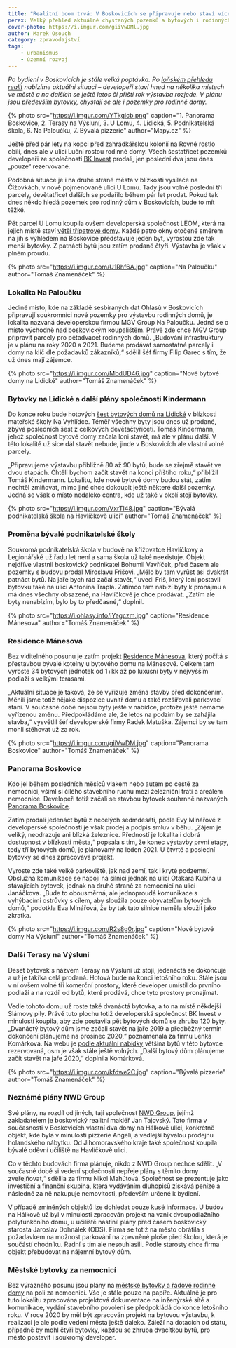 ```yaml
---
title: "Realitní boom trvá: V Boskovicích se připravuje nebo staví více než 500 bytů"
perex: Velký přehled aktuálně chystaných pozemků a bytových i rodinných domů.
cover-photo: https://i.imgur.com/giiVwDMl.jpg
author: Marek Osouch
category: zpravodajství
tags:
    - urbanismus
    - územní rozvoj
---
```


*Po bydlení v Boskovicích je stále velká poptávka. Po [loňském přehledu realit](https://ohlasy.info/clanky/2018/07/reality.html) nabízíme aktuální situaci – developeři staví hned na několika místech ve městě a na dalších se ještě letos či příští rok výstavba rozjede. V plánu jsou především bytovky, chystají se ale i pozemky pro rodinné domy.*

{% photo src="https://i.imgur.com/YTkgicb.png" caption="1. Panorama Boskovice, 2. Terasy na Výsluní, 3. U Lomu, 4. Lidická, 5. Podnikatelská škola, 6. Na Paloučku, 7. Bývalá pizzerie" author="Mapy.cz" %}

Ještě před pár lety na kopci před zahrádkářskou kolonií na Rovné rostlo obilí, dnes ale v ulici Luční rostou rodinné domy. Všech šestatřicet pozemků developeři ze společnosti [BK Invest](http://www.bkinvest.cz/) prodali, jen poslední dva jsou dnes „pouze“ rezervované.

Podobná situace je i na druhé straně města v blízkosti vysílače na Čížovkách, v nově pojmenované ulici U Lomu. Tady jsou volné poslední tři parcely, devětatřicet dalších se podařilo během pár let prodat. Pokud tak dnes někdo hledá pozemek pro rodinný dům v Boskovicích, bude to mít těžké.

Pět parcel U Lomu koupila ovšem developerská společnost LEOM, která na jejich místě staví [větší třípatrové domy](https://www.diverse-reality.cz/pod-strelnici-byty). Každé patro okny otočené směrem na jih s výhledem na Boskovice představuje jeden byt, vyrostou zde tak menší bytovky. Z patnácti bytů jsou zatím prodané čtyři. Výstavba je však v plném proudu.

{% photo src="https://i.imgur.com/U1Rhf6A.jpg" caption="Na Paloučku" author="Tomáš Znamenáček" %}

### Lokalita Na Paloučku

Jediné místo, kde na základě sesbíraných dat Ohlasů v Boskovicích připravují soukromníci nové pozemky pro výstavbu rodinných domů, je lokalita nazvaná developerskou firmou MGV Group Na Paloučku. Jedná se o místo východně nad boskovickým koupalištěm. Právě zde chce MGV Group připravit parcely pro pětadvacet rodinných domů. „Budování infrastruktury je v plánu na roky 2020 a 2021. Budeme prodávat samostatné parcely i domy na klíč dle požadavků zákazníků,“ sdělil šéf firmy Filip Garec s tím, že už dnes mají zájemce.

{% photo src="https://i.imgur.com/MbdUD46.jpg" caption="Nové bytové domy na Lidické" author="Tomáš Znamenáček" %}

### Bytovky na Lidické a další plány společnosti Kindermann

Do konce roku bude hotových [šest bytových domů na Lidické](http://www.bytylidicka.cz/) v blízkosti mateřské školy Na Vyhlídce. Téměř všechny byty jsou dnes už prodané, zbývá posledních šest z celkových devětačtyřiceti. Tomáš Kindermann, jehož společnost bytové domy začala loni stavět, má ale v plánu další. V této lokalitě už sice dál stavět nebude, jinde v Boskovicích ale vlastní volné parcely.

„Připravujeme výstavbu přibližně 80 až 90 bytů, bude se zřejmě stavět ve dvou etapách. Chtěli bychom začít stavět na konci příštího roku,“ přiblížil Tomáš Kindermann. Lokalitu, kde nové bytové domy budou stát, zatím nechtěl zmiňovat, mimo jiné chce dokoupit ještě některé další pozemky. Jedná se však o místo nedaleko centra, kde už také v okolí stojí bytovky.

{% photo src="https://i.imgur.com/VxrTI48.jpg" caption="Bývalá podnikatelská škola na Havlíčkově ulici" author="Tomáš Znamenáček" %}

### Proměna bývalé podnikatelské školy

Soukromá podnikatelská škola v budově na křižovatce Havlíčkovy a Legionářské už řadu let není a sama škola už také neexistuje. Objekt nejdříve vlastnil boskovický podnikatel Bohumil Vavříček, před časem ale pozemky s budovu prodal Miroslavu Frišovi. „Mělo by tam vyrůst asi dvakrát patnáct bytů. Na jaře bych rád začal stavět,“ uvedl Friš, který loni postavil bytovku také na ulici Antonína Trapla. Zatímco tam nabízí byty k pronájmu a má dnes všechny obsazené, na Havlíčkově je chce prodávat. „Zatím ale byty nenabízím, bylo by to předčasné,“ doplnil.

{% photo src="https://i.ohlasy.info/iYagczm.jpg" caption="Residence Mánesova" author="Tomáš Znamenáček" %}

### Residence Mánesova

Bez viditelného posunu je zatím projekt [Residence Mánesova](http://residencemanesova.cz/), který počítá s přestavbou bývalé kotelny u bytového domu na Mánesově. Celkem tam vyroste 34 bytových jednotek od 1+kk až po luxusní byty v nejvyšším podlaží s velkými terasami.

„Aktuální situace je taková, že se vyřizuje změna stavby před dokončením. Měnili jsme totiž nějaké dispozice uvnitř domu a také rozšiřovali parkovací stání. V současné době nejsou byty ještě v nabídce, protože ještě nemáme vyřízenou změnu. Předpokládáme ale, že letos na podzim by se zahájila stavba,“ vysvětlil šéf developerské firmy Radek Matuška. Zájemci by se tam mohli stěhovat už za rok.

{% photo src="https://i.imgur.com/giiVwDM.jpg" caption="Panorama Boskovice" author="Tomáš Znamenáček" %}

### Panorama Boskovice

Kdo jel během posledních měsíců vlakem nebo autem po cestě za nemocnicí, všiml si čilého stavebního ruchu mezi železniční tratí a areálem nemocnice. Developeři totiž začali se stavbou bytovek souhrnně nazvaných [Panorama Boskovice](https://www.panoramaboskovice.cz/).

Zatím prodali jedenáct bytů z necelých sedmdesáti, podle Evy Minářové z developerské společnosti je však prodej a podpis smluv v běhu. „Zájem je veliký, neodrazuje ani blízká železnice. Předností je lokalita i dobrá dostupnost v blízkosti města,“ popsala s tím, že konec výstavby první etapy, tedy tří bytových domů, je plánovaný na leden 2021. U čtvrté a poslední bytovky se dnes zpracovává projekt.

Vyroste zde také velké parkoviště, jak nad zemí, tak i kryté podzemní. Obslužná komunikace se napojí na silnici jednak na ulici Otakara Kubína u stávajících bytovek, jednak na druhé straně za nemocnicí na ulici Janáčkova. „Bude to obousměrná, ale jednoproudá komunikace s vyhýbacími ostrůvky s cílem, aby sloužila pouze obyvatelům bytových domů,“ podotkla Eva Minářová, že by tak tato silnice neměla sloužit jako zkratka.

{% photo src="https://i.imgur.com/R2s8g0r.jpg" caption="Nové bytové domy Na Výsluní" author="Tomáš Znamenáček" %}

### Další Terasy na Výsluní

Deset bytovek s názvem Terasy na Výsluní už stojí, jedenáctá se dokončuje a už je takřka celá prodaná. Hotová bude na konci letošního roku. Stále jsou v ní ovšem volné tři komerční prostory, které developer umístil do prvního podlaží a na rozdíl od bytů, které prodává, chce tyto prostory pronajímat.

Vedle tohoto domu už roste také dvanáctá bytovka, a to na místě někdejší Slámovy pily. Právě tuto plochu totiž developerská společnost BK Invest v minulosti koupila, aby zde postavila pět bytových domů se zhruba 120 byty. „Dvanáctý bytový dům jsme začali stavět na jaře 2019 a předběžný termín dokončení plánujeme na prosinec 2020,“ poznamenala za firmu Lenka Komárková. Na webu je [podle aktuální nabídky](http://www.terasynavysluni.cz/) většina bytů v této bytovce rezervovaná, osm je však stále ještě volných. „Další bytový dům plánujeme začít stavět na jaře 2020,“ doplnila Komárková.

{% photo src="https://i.imgur.com/kfdwe2C.jpg" caption="Bývalá pizzerie" author="Tomáš Znamenáček" %}

### Neznámé plány NWD Group

Své plány, na rozdíl od jiných, tají společnost [NWD Group](https://www.nwdgroup.cz/), jejímž zakladatelem je boskovický realitní makléř Jan Tajovský. Tato firma v současnosti v Boskovicích vlastní dva domy na Hálkově ulici, konkrétně objekt, kde byla v minulosti pizzerie Angeli, a vedlejší bývalou prodejnu holandského nábytku. Od Jihomoravského kraje také společnost koupila bývalé oděvní učiliště na Havlíčkově ulici.

Co v těchto budovách firma plánuje, nikdo z NWD Group nechce sdělit. „V současné době si vedení společnosti nepřeje plány s těmito domy zveřejňovat,“ sdělila za firmu Nikol Mahútová. Společnost se prezentuje jako investiční a finanční skupina, která vydáváním dluhopisů získává peníze a následně za ně nakupuje nemovitosti, především určené k bydlení.

V případě zmíněných objektů lze dohledat pouze kusé informace. U budov na Hálkově už byl v minulosti zpracován projekt na vznik dvoupodlažního polyfunkčního domu, u učiliště nastínil plány před časem boskovický starosta Jaroslav Dohnálek (ODS). Firma se totiž na město obrátila s požadavkem na možnost parkování na zpevněné ploše před školou, která je součástí chodníku. Radní s tím ale nesouhlasili. Podle starosty chce firma objekt přebudovat na nájemní bytový dům.

### Městské bytovky za nemocnicí

Bez výrazného posunu jsou plány na [městské bytovky a řadové rodinné domy](https://www.boskovice.cz/urbanisticka%2Dstudie%2Dobytneho%2Dsouboru%2Dza%2Dnemocnici/d-29907) na poli za nemocnicí. Vše je stále pouze na papíře. Aktuálně je pro tuto lokalitu zpracována projektová dokumentace na inženýrské sítě a komunikace, vydání stavebního povolení se předpokládá do konce letošního roku. V roce 2020 by měl být zpracován projekt na bytovou výstavbu, k realizaci je ale podle vedení města ještě daleko. Záleží na dotacích od státu, případně by mohl čtyři bytovky, každou se zhruba dvacítkou bytů, pro město postavit i soukromý developer.